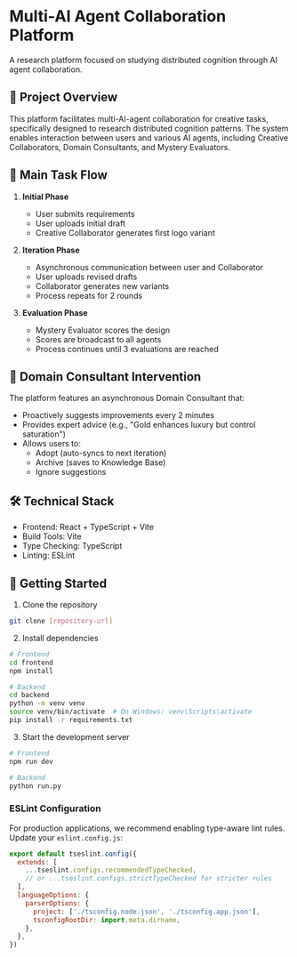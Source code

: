 # Multi-AI Agent Collaboration Platform

A research platform focused on studying distributed cognition through AI agent collaboration.

## 🎯 Project Overview

This platform facilitates multi-AI-agent collaboration for creative tasks, specifically designed to research distributed cognition patterns. The system enables interaction between users and various AI agents, including Creative Collaborators, Domain Consultants, and Mystery Evaluators.

## 🔄 Main Task Flow

1. **Initial Phase**
   - User submits requirements
   - User uploads initial draft
   - Creative Collaborator generates first logo variant

2. **Iteration Phase**
   - Asynchronous communication between user and Collaborator
   - User uploads revised drafts
   - Collaborator generates new variants
   - Process repeats for 2 rounds

3. **Evaluation Phase**
   - Mystery Evaluator scores the design
   - Scores are broadcast to all agents
   - Process continues until 3 evaluations are reached

## 🤝 Domain Consultant Intervention

The platform features an asynchronous Domain Consultant that:
- Proactively suggests improvements every 2 minutes
- Provides expert advice (e.g., "Gold enhances luxury but control saturation")
- Allows users to:
  - Adopt (auto-syncs to next iteration)
  - Archive (saves to Knowledge Base)
  - Ignore suggestions

## 🛠️ Technical Stack

- Frontend: React + TypeScript + Vite
- Build Tools: Vite
- Type Checking: TypeScript
- Linting: ESLint

## 🚀 Getting Started

1. Clone the repository
```bash
git clone [repository-url]
```

2. Install dependencies
```bash
# Frontend
cd frontend
npm install

# Backend
cd backend
python -m venv venv
source venv/bin/activate  # On Windows: venv\Scripts\activate
pip install -r requirements.txt
```

3. Start the development server
```bash
# Frontend
npm run dev

# Backend
python run.py
```


### ESLint Configuration

For production applications, we recommend enabling type-aware lint rules. Update your `eslint.config.js`:

```js
export default tseslint.config({
  extends: [
    ...tseslint.configs.recommendedTypeChecked,
    // or ...tseslint.configs.strictTypeChecked for stricter rules
  ],
  languageOptions: {
    parserOptions: {
      project: ['./tsconfig.node.json', './tsconfig.app.json'],
      tsconfigRootDir: import.meta.dirname,
    },
  },
})
```

